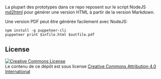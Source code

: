 La plupart des prototypes dans ce repo reposent sur le script NodeJS [md2html](https://github.com/Lucas-C/linux_configuration/blob/master/bin/md2html.js) pour générer une version HTML à partir de la version Markdown.

Une version PDF peut être générée facilement avec NodeJS:

    npm install -g puppeteer-cli
    puppeteer print $infile.html $outfile.pdf

## License

<a rel="license" href="http://creativecommons.org/licenses/by/4.0/"><img alt="Creative Commons License" style="border-width:0" src="https://i.creativecommons.org/l/by/4.0/88x31.png" /></a><br />Le contenu de ce dépôt est sous license <a rel="license" href="http://creativecommons.org/licenses/by/4.0/">Creative Commons Attribution 4.0 International</a>

<!--
Ideas for JS animations to integrate:
- https://www.dwitter.net/d/1494
- https://www.dwitter.net/d/888
- https://www.dwitter.net/d/1231
- https://www.dwitter.net/d/4509
-->
